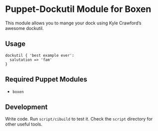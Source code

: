 # Puppet-Dockutil Module for Boxen

This module allows you to mange your dock using Kyle Crawford’s awesome dockutil.

## Usage

```puppet
dockutil { 'best example ever':
  salutation => 'fam'
}
```

## Required Puppet Modules

* `boxen`

## Development

Write code. Run `script/cibuild` to test it. Check the `script`
directory for other useful tools.
